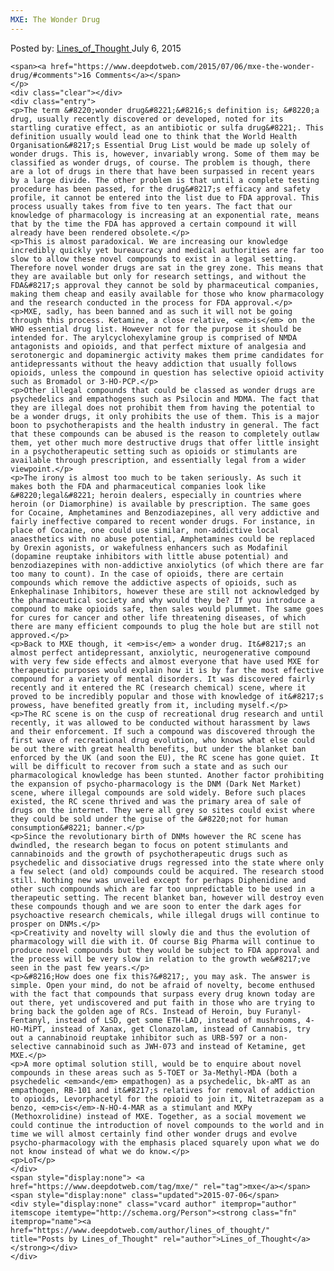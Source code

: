 ```yaml
---
MXE: The Wonder Drug
---
```

<article class="post-listing post-10958 post type-post status-publish format-standard has-post-thumbnail hentry  tag-mxe">
    <div class="post-inner">
        <span>Posted by: <a href="https://www.deepdotweb.com/author/lines_of_thought/" title="">Lines_of_Thought </a></span>
    <span>July 6, 2015</span>
    
    <span><a href="https://www.deepdotweb.com/2015/07/06/mxe-the-wonder-drug/#comments">16 Comments</a></span>
    </p>
    <div class="clear"></div>
    <div class="entry">
    <p>The term &#8220;wonder drug&#8221;&#8216;s definition is; &#8220;a drug, usually recently discovered or developed, noted for its startling curative effect, as an antibiotic or sulfa drug&#8221;. This definition usually would lead one to think that the World Health Organisation&#8217;s Essential Drug List would be made up solely of wonder drugs. This is, however, invariably wrong. Some of them may be classified as wonder drugs, of course. The problem is though, there are a lot of drugs in there that have been surpassed in recent years by a large divide. The other problem is that until a complete testing procedure has been passed, for the drug&#8217;s efficacy and safety profile, it cannot be entered into the list due to FDA approval. This process usually takes from five to ten years. The fact that our knowledge of pharmacology is increasing at an exponential rate, means that by the time the FDA has approved a certain compound it will already have been rendered obsolete.</p>
    <p>This is almost paradoxical. We are increasing our knowledge incredibly quickly yet bureaucracy and medical authorities are far too slow to allow these novel compounds to exist in a legal setting. Therefore novel wonder drugs are sat in the grey zone. This means that they are available but only for research settings, and without the FDA&#8217;s approval they cannot be sold by pharmaceutical companies, making them cheap and easily available for those who know pharmacology and the research conducted in the process for FDA approval.</p>
    <p>MXE, sadly, has been banned and as such it will not be going through this process. Ketamine, a close relative, <em>is</em> on the WHO essential drug list. However not for the purpose it should be intended for. The arylcyclohexylamine group is comprised of NMDA antagonists and opioids, and that perfect mixture of analgesia and serotonergic and dopaminergic activity makes them prime candidates for antidepressants without the heavy addiction that usually follows opioids, unless the compound in question has selective opioid activity such as Bromadol or 3-HO-PCP.</p>
    <p>Other illegal compounds that could be classed as wonder drugs are psychedelics and empathogens such as Psilocin and MDMA. The fact that they are illegal does not prohibit them from having the potential to be a wonder drugs, it only prohibits the use of them. This is a major boon to psychotherapists and the health industry in general. The fact that these compounds can be abused is the reason to completely outlaw them, yet other much more destructive drugs that offer little insight in a psychotherapeutic setting such as opioids or stimulants are available through prescription, and essentially legal from a wider viewpoint.</p>
    <p>The irony is almost too much to be taken seriously. As such it makes both the FDA and pharmaceutical companies look like &#8220;legal&#8221; heroin dealers, especially in countries where heroin (or Diamorphine) is available by prescription. The same goes for Cocaine, Amphetamines and Benzodiazepines, all very addictive and fairly ineffective compared to recent wonder drugs. For instance, in place of Cocaine, one could use similar, non-addictive local anaesthetics with no abuse potential, Amphetamines could be replaced by Orexin agonists, or wakefulness enhancers such as Modafinil (dopamine reuptake inhibitors with little abuse potential) and benzodiazepines with non-addictive anxiolytics (of which there are far too many to count). In the case of opioids, there are certain compounds which remove the addictive aspects of opioids, such as Enkephalinase Inhibitors, however these are still not acknowledged by the pharmaceutical society and why would they be? If you introduce a compound to make opioids safe, then sales would plummet. The same goes for cures for cancer and other life threatening diseases, of which there are many efficient compounds to plug the hole but are still not approved.</p>
    <p>Back to MXE though, it <em>is</em> a wonder drug. It&#8217;s an almost perfect antidepressant, anxiolytic, neurogenerative compound with very few side effects and almost everyone that have used MXE for therapeutic purposes would explain how it is by far the most effective compound for a variety of mental disorders. It was discovered fairly recently and it entered the RC (research chemical) scene, where it proved to be incredibly popular and those with knowledge of it&#8217;s prowess, have benefited greatly from it, including myself.</p>
    <p>The RC scene is on the cusp of recreational drug research and until recently, it was allowed to be conducted without harassment by laws and their enforcement. If such a compound was discovered through the first wave of recreational drug evolution, who knows what else could be out there with great health benefits, but under the blanket ban enforced by the UK (and soon the EU), the RC scene has gone quiet. It will be difficult to recover from such a state and as such our pharmacological knowledge has been stunted. Another factor prohibiting the expansion of psycho-pharmacology is the DNM (Dark Net Market) scene, where illegal compounds are sold widely. Before such places existed, the RC scene thrived and was the primary area of sale of drugs on the internet. They were all grey so sites could exist where they could be sold under the guise of the &#8220;not for human consumption&#8221; banner.</p>
    <p>Since the revolutionary birth of DNMs however the RC scene has dwindled, the research began to focus on potent stimulants and cannabinoids and the growth of psychotherapeutic drugs such as psychedelic and dissociative drugs regressed into the state where only a few select (and old) compounds could be acquired. The research stood still. Nothing new was unveiled except for perhaps Diphenidine and other such compounds which are far too unpredictable to be used in a therapeutic setting. The recent blanket ban, however will destroy even these compounds though and we are soon to enter the dark ages for psychoactive research chemicals, while illegal drugs will continue to prosper on DNMs.</p>
    <p>Creativity and novelty will slowly die and thus the evolution of pharmacology will die with it. Of course Big Pharma will continue to produce novel compounds but they would be subject to FDA approval and the process will be very slow in relation to the growth we&#8217;ve seen in the past few years.</p>
    <p>&#8216;How does one fix this?&#8217;, you may ask. The answer is simple. Open your mind, do not be afraid of novelty, become enthused with the fact that compounds that surpass every drug known today are out there, yet undiscovered and put faith in those who are trying to bring back the golden age of RCs. Instead of Heroin, buy Furanyl-Fentanyl, instead of LSD, get some ETH-LAD, instead of mushrooms, 4-HO-MiPT, instead of Xanax, get Clonazolam, instead of Cannabis, try out a cannabinoid reuptake inhibitor such as URB-597 or a non-selective cannabinoid such as JWH-073 and instead of Ketamine, get MXE.</p>
    <p>A more optimal solution still, would be to enquire about novel compounds in these areas such as 5-TOET or 3a-Methyl-MDA (both a psychedelic <em>and</em> empathogen) as a psychedelic, bk-aMT as an empathogen, RB-101 and it&#8217;s relatives for removal of addiction to opioids, Levorphacetyl for the opioid to join it, Nitetrazepam as a benzo, <em>cis</em>-N-HO-4-MAR as a stimulant and MXPy (Methoxrolidine) instead of MXE. Together, as a social movement we could continue the introduction of novel compounds to the world and in time we will almost certainly find other wonder drugs and evolve psycho-pharmacology with the emphasis placed squarely upon what we do not know instead of what we do know.</p>
    <p>LoT</p>
    </div>
    <span style="display:none"> <a href="https://www.deepdotweb.com/tag/mxe/" rel="tag">mxe</a></span> <span style="display:none" class="updated">2015-07-06</span>
    <div style="display:none" class="vcard author" itemprop="author" itemscope itemtype="http://schema.org/Person"><strong class="fn" itemprop="name"><a href="https://www.deepdotweb.com/author/lines_of_thought/" title="Posts by Lines_of_Thought" rel="author">Lines_of_Thought</a></strong></div>
    </div>
</article>

